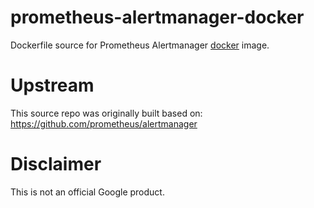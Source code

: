 prometheus-alertmanager-docker
============

Dockerfile source for Prometheus Alertmanager [docker](https://docker.io) image.

# Upstream
This source repo was originally built based on:
https://github.com/prometheus/alertmanager

# Disclaimer
This is not an official Google product.
